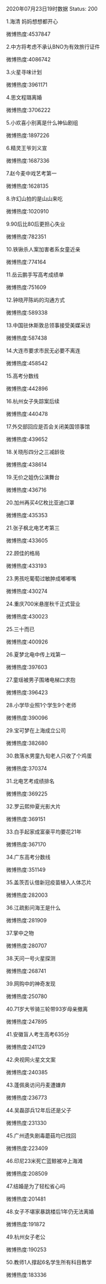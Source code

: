 2020年07月23日19时数据
Status: 200

1.海清 妈妈想想都开心

微博热度:4537847

2.中方将考虑不承认BNO为有效旅行证件

微博热度:4086742

3.火星寻味计划

微博热度:3961171

4.思文程璐离婚

微博热度:3706222

5.小欢喜小别离是什么神仙剧组

微博热度:1897226

6.精灵王爷刘义宣

微博热度:1687336

7.赵今麦中戏艺考第一

微博热度:1628135

8.许幻山拍的是山山来吃

微博热度:1020910

9.90后比80后更担心失业

微博热度:782351

10.铁锹杀人案加害者系女童近亲

微博热度:774164

11.岳云鹏手写高考成绩单

微博热度:751609

12.钟晓芹陈屿的沟通方式

微博热度:589338

13.中国驻休斯敦总领事接受美媒采访

微博热度:587438

14.大连市要求市民无必要不离连

微博热度:458542

15.高考分数线

微博热度:442896

16.杭州女子失踪案后续

微博热度:440478

17.外交部回应是否会关闭美国领事馆

微博热度:439652

18.关晓彤四分之三减龄妆

微博热度:438614

19.无价之姐伪公演舞台

微博热度:436716

20.加州再买4亿枚比亚迪口罩

微博热度:435353

21.张子枫北电艺考第三

微博热度:433605

22.顾佳的格局

微博热度:433193

23.男孩吃葡萄过敏肿成嘟嘟嘴

微博热度:430274

24.重庆700米悬崖秋千正式营业

微博热度:430023

25.三十而已

微博热度:400926

26.夏梦北电中传上戏第一

微博热度:397603

27.童瑶被男子围堵电梯口求抱

微博热度:396423

28.小学毕业照1个学生9个老师

微博热度:390096

29.宝可梦在上海成立公司

微博热度:382680

30.救落水男童九旬老人只收了个鸡蛋

微博热度:370374

31.北电艺考成绩排名

微博热度:369225

32.罗云熙仲夏光影大片

微博热度:369151

33.白手起家成富豪平均要花21年

微博热度:367170

34.广东高考分数线

微博热度:351149

35.盖茨否认借新冠疫苗植入人体芯片

微博热度:282003

36.江疏影问海王是什么

微博热度:281909

37.掌中之物

微博热度:280707

38.天问一号火星探测

微博热度:268741

39.网购中的神奇发现

微博热度:250780

40.71岁大爷骑三轮带93岁母亲撤离

微博热度:247895

41.安徽盲人考生高考635分

微博热度:241129

42.央视网火星文文案

微博热度:240385

43.蓬佩奥访问丹麦遭嫌弃

微博热度:236773

44.吴磊邵兵12年后还是父子

微博热度:231330

45.广州遗失剧毒蘑菇均已找回

微博热度:223409

46.印尼23米死亡蓝鲸被冲上海滩

微博热度:208509

47.结婚是为了轻松省心吗

微博热度:201481

48.女子不堪家暴跳楼后1年仍无法离婚

微博热度:191872

49.杭州女子老公

微博热度:190253

50.教师1人撑起6名学生所有科目教学

微博热度:183336

